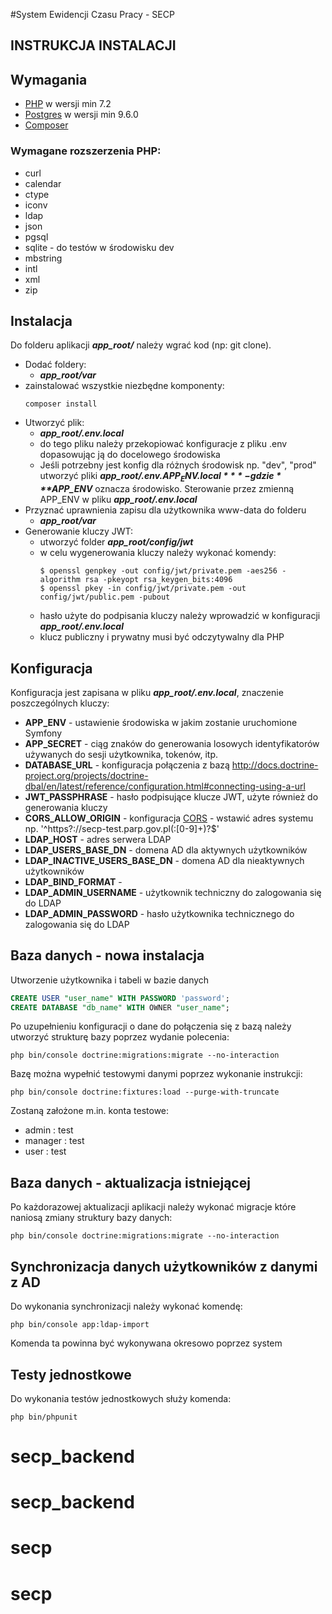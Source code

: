 #System Ewidencji Czasu Pracy - SECP

## **INSTRUKCJA INSTALACJI**

## Wymagania
- [PHP](http://php.net/releases/7_2_0.php) w wersji min 7.2
- [Postgres](https://www.postgresql.org/) w wersji min 9.6.0
- [Composer](https://getcomposer.org/)

### Wymagane rozszerzenia PHP:
- curl
- calendar
- ctype
- iconv
- ldap
- json
- pgsql
- sqlite - do testów w środowisku dev
- mbstring
- intl
- xml
- zip

## Instalacja

Do folderu aplikacji ***app_root/*** należy wgrać kod (np: git clone).
 
- Dodać foldery:
    - ***app_root/var***
- zainstalować wszystkie niezbędne komponenty:
    ```shell script
    composer install
    ```
- Utworzyć plik:
    - ***app_root/.env.local***
    - do tego pliku należy przekopiować konfiguracje z pliku .env dopasowując ją do docelowego środowiska
    - Jeśli potrzebny jest konfig dla różnych środowisk np. "dev", "prod" utworzyć pliki ***app_root/.env.$APP_ENV.local*** - gdzie ***$APP_ENV*** oznacza środowisko. Sterowanie przez zmienną APP_ENV w pliku ***app_root/.env.local***
- Przyznać uprawnienia zapisu dla użytkownika www-data do folderu
    - ***app_root/var***
- Generowanie kluczy JWT:
    - utworzyć folder ***app_root/config/jwt***
    - w celu wygenerowania kluczy należy wykonać komendy:
        ```shell script
        $ openssl genpkey -out config/jwt/private.pem -aes256 -algorithm rsa -pkeyopt rsa_keygen_bits:4096
        $ openssl pkey -in config/jwt/private.pem -out config/jwt/public.pem -pubout
        ``` 
    - hasło użyte do podpisania kluczy należy wprowadzić w konfiguracji ***app_root/.env.local***
    - klucz publiczny i prywatny musi być odczytywalny dla PHP

## Konfiguracja

Konfiguracja jest zapisana w pliku ***app_root/.env.local***, znaczenie poszczególnych kluczy:
- **APP_ENV** - ustawienie środowiska w jakim zostanie uruchomione Symfony
- **APP_SECRET** - ciąg znaków do generowania losowych identyfikatorów używanych do sesji użytkownika, tokenów, itp.
- **DATABASE_URL** - konfiguracja połączenia z bazą 
http://docs.doctrine-project.org/projects/doctrine-dbal/en/latest/reference/configuration.html#connecting-using-a-url
- **JWT_PASSPHRASE** - hasło podpisujące klucze JWT, użyte również do generowania kluczy
- **CORS_ALLOW_ORIGIN** - konfiguracja [CORS](https://developer.mozilla.org/en-US/docs/Web/HTTP/CORS) - wstawić adres systemu np. '^https?://secp-test.parp.gov.pl(:[0-9]+)?$'
- **LDAP_HOST** - adres serwera LDAP
- **LDAP_USERS_BASE_DN** - domena AD dla aktywnych użytkowników
- **LDAP_INACTIVE_USERS_BASE_DN** - domena AD dla nieaktywnych użytkowników
- **LDAP_BIND_FORMAT** - 
- **LDAP_ADMIN_USERNAME** - użytkownik techniczny do zalogowania się do LDAP
- **LDAP_ADMIN_PASSWORD** - hasło użytkownika technicznego do zalogowania się do LDAP

## Baza danych - nowa instalacja
Utworzenie użytkownika i tabeli w bazie danych
```sql
CREATE USER "user_name" WITH PASSWORD 'password';
CREATE DATABASE "db_name" WITH OWNER "user_name";
```
Po uzupełnieniu konfiguracji o dane do połączenia się z bazą należy utworzyć strukturę bazy poprzez wydanie polecenia:
```shell script
php bin/console doctrine:migrations:migrate --no-interaction
```
Bazę można wypełnić testowymi danymi poprzez wykonanie instrukcji:
```shell script
php bin/console doctrine:fixtures:load --purge-with-truncate 
```
Zostaną założone m.in. konta testowe:
- admin : test
- manager : test
- user : test
 
## Baza danych - aktualizacja istniejącej
Po każdorazowej aktualizacji aplikacji należy wykonać migracje które naniosą zmiany struktury bazy danych:
```shell script
php bin/console doctrine:migrations:migrate --no-interaction
```

## Synchronizacja danych użytkowników z danymi z AD
Do wykonania synchronizacji należy wykonać komendę:
```shell script
php bin/console app:ldap-import
```
Komenda ta powinna być wykonywana okresowo poprzez system

## Testy jednostkowe
Do wykonania testów jednostkowych służy komenda:
```shell script
php bin/phpunit
```

# secp_backend
# secp_backend
# secp
# secp
